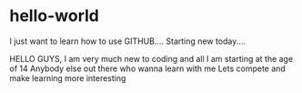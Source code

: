 # hello-world
I just want to learn how to use GITHUB.... Starting new today....

HELLO GUYS, I am very much new to coding and all
I am starting at the age of 14
Anybody else out there who wanna learn with me
Lets compete and make learning more interesting
